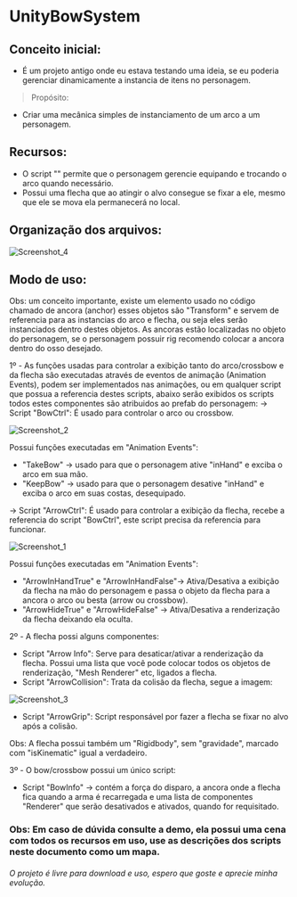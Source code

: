 # UnityBowSystem

## Conceito inicial:
- É um projeto antigo onde eu estava testando uma ideia, se eu poderia gerenciar dinamicamente a instancia de itens no personagem.

> Propósito:
- Criar uma mecânica simples de instanciamento de um arco a um personagem.

## Recursos:
- O script "" permite que o personagem gerencie equipando e trocando o arco quando necessário.
- Possui uma flecha que ao atingir o alvo consegue se fixar a ele, mesmo que ele se mova ela permanecerá no local.

## Organização dos arquivos:

![Screenshot_4](https://user-images.githubusercontent.com/37397920/219293625-87a4e776-1cc7-4b15-aeea-6db7b59314ae.png)


## Modo de uso:
Obs: um conceito importante, existe um elemento usado no código chamado de ancora (anchor) esses objetos são "Transform" e servem de referencia para as instancias do arco e flecha, ou seja eles serão instanciados dentro destes objetos. As ancoras estão localizadas no objeto do personagem, se o personagem possuir rig recomendo colocar a ancora dentro do osso desejado. 

1º - As funções usadas para controlar a exibição tanto do arco/crossbow e da flecha são executadas através de eventos de animação (Animation Events), podem ser implementados nas animações, ou em qualquer script que possua a referencia destes scripts, abaixo serão exibidos os scripts todos estes componentes são atribuidos ao prefab do personagem:
-> Script "BowCtrl": É usado para controlar o arco ou crossbow.

![Screenshot_2](https://user-images.githubusercontent.com/37397920/219285342-69350a62-a6d7-4149-b11a-adea39819d54.png)

Possui funções executadas em "Animation Events":
- "TakeBow" -> usado para que o personagem ative "inHand" e exciba o arco em sua mão.
- "KeepBow" -> usado para que o personagem desative "inHand" e exciba o arco em suas costas, desequipado.

-> Script "ArrowCtrl": É usado para controlar a exibição da flecha, recebe a referencia do script "BowCtrl", este script precisa da referencia para funcionar.

![Screenshot_1](https://user-images.githubusercontent.com/37397920/219280192-85cc836a-65b0-4a7b-8d3f-adee530a1fed.png)

Possui funções executadas em "Animation Events":
- "ArrowInHandTrue" e "ArrowInHandFalse"-> Ativa/Desativa a exibição da flecha na mão do personagem e passa o objeto da flecha para a ancora o arco ou besta (arrow ou crossbow).
- "ArrowHideTrue" e "ArrowHideFalse" -> Ativa/Desativa a renderização da flecha deixando ela oculta. 

2º - A flecha possi alguns componentes:
- Script "Arrow Info": Serve para desaticar/ativar a renderização da flecha. Possui uma lista que você pode colocar todos os objetos de renderização, "Mesh Renderer" etc, ligados a flecha.
- Script "ArrowCollision": Trata da colisão da flecha, segue a imagem:

![Screenshot_3](https://user-images.githubusercontent.com/37397920/219290596-5229386b-dbf8-4636-b0a3-28febb65b6f5.png)

- Script "ArrowGrip": Script responsável por fazer a flecha se fixar no alvo após a colisão.

Obs: A flecha possui também um "Rigidbody", sem "gravidade", marcado com "isKinematic" igual a verdadeiro.

3º - O bow/crossbow possui um único script:
- Script "BowInfo" -> contém a força do disparo, a ancora onde a flecha fica quando a arma é recarregada e uma lista de componentes "Renderer" que serão desativados e ativados, quando for requisitado.

### Obs: Em caso de dúvida consulte a demo, ela possui uma cena com todos os recursos em uso, use as descrições dos scripts neste documento como um mapa.

###### O projeto é livre para download e uso, espero que goste e aprecie minha evolução.
